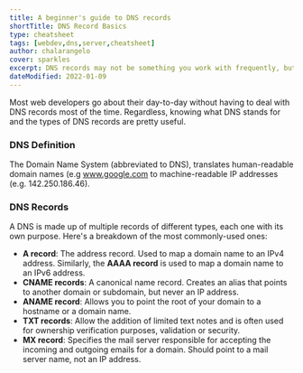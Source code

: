 ```yaml
---
title: A beginner's guide to DNS records
shortTitle: DNS Record Basics
type: cheatsheet
tags: [webdev,dns,server,cheatsheet]
author: chalarangelo
cover: sparkles
excerpt: DNS records may not be something you work with frequently, but having a basic understanding can be highly beneficial.
dateModified: 2022-01-09
---
```


Most web developers go about their day-to-day without having to deal with DNS records most of the time. Regardless, knowing what DNS stands for and the types of DNS records are pretty useful.

### DNS Definition

The Domain Name System (abbreviated to DNS), translates human-readable domain names (e.g www.google.com to machine-readable IP addresses (e.g. 142.250.186.46).

### DNS Records

A DNS is made up of multiple records of different types, each one with its own purpose. Here's a breakdown of the most commonly-used ones:

- **A record**: The address record. Used to map a domain name to an IPv4 address. Similarly, the **AAAA record** is used to map a domain name to an IPv6 address.
- **CNAME records**: A canonical name record. Creates an alias that points to another domain or subdomain, but never an IP address.
- **ANAME record**: Allows you to point the root of your domain to a hostname or a domain name.
- **TXT records**: Allow the addition of limited text notes and is often used for ownership verification purposes, validation or security.
- **MX record**: Specifies the mail server responsible for accepting the incoming and outgoing emails for a domain. Should point to a mail server name, not an IP address.

